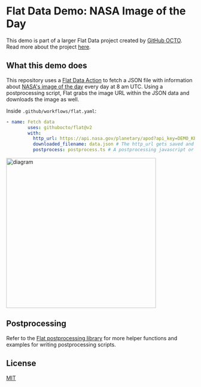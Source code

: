 # Flat Data Demo: NASA Image of the Day

This demo is part of a larger Flat Data project created by [GitHub OCTO](https://octo.github.com/). Read more about the project [here](https://octo.github.com/projects/flat-data).

## What this demo does

This repository uses a [Flat Data Action](https://octo.github.com/blog/flat-data) to fetch a JSON file with information about [NASA's image of the day](https://api.nasa.gov/planetary/apod?api_key=DEMO_KEY) every day at 8 am UTC. Using a postprocessing script, Flat grabs the image URL within the JSON data and downloads the image as well.

Inside `.github/workflows/flat.yaml`:
```yaml
- name: Fetch data
        uses: githubocto/flat@v2
        with:
          http_url: https://api.nasa.gov/planetary/apod?api_key=DEMO_KEY # The data to fetch every day
          downloaded_filename: data.json # The http_url gets saved and renamed in our repository as data.json
          postprocess: postprocess.ts # A postprocessing javascript or typescript file written in Deno
```

<img src="https://raw.githubusercontent.com/githubocto/flat-demo-NASA-photo-of-the-day/readme-assets/diagram2.png" alt="diagram" width="400"/>

## Postprocessing

Refer to the [Flat postprocessing library](https://github.com/githubocto/flat-postprocessing) for more helper functions and examples for writing postprocessing scripts.

## License

[MIT](LICENSE)
